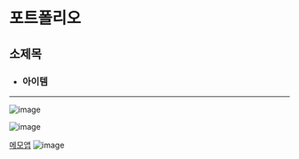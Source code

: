 # 포트폴리오
## 소제목
  - ### 아이템
 --- 
![image](https://user-images.githubusercontent.com/46768760/118617484-a5ba7000-b7fd-11eb-855e-cfad90de6135.png)

![image](https://user-images.githubusercontent.com/46768760/118618089-398c3c00-b7fe-11eb-9c98-41bd9f3d6fb9.png)

[메모앱](www.naver.com)
![image](https://user-images.githubusercontent.com/46768760/118620395-6fcabb00-b800-11eb-88be-4561fe663fcb.png)
